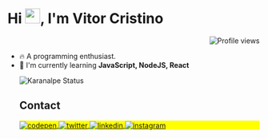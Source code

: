 <h1 align="left">Hi <img src="https://raw.githubusercontent.com/kaueMarques/kaueMarques/master/hi.gif" height="30px">, I'm Vitor Cristino</h1>
<p align="right"> <img src="https://komarev.com/ghpvc/?username=vitorcristino&color=blue" alt="Profile views" /> </p>

- 🔥  A programming enthusiast.
- 🔭  I'm currently learning **JavaScript, NodeJS, React**
  <!--

<br><br>

## 🛠 &nbsp;Tech Stack

![JavaScript](https://img.shields.io/badge/-JavaScript-05122A?style=flat&logo=javascript)&nbsp;
![Node.js](https://img.shields.io/badge/-Node.js-05122A?style=flat&logo=node.js)&nbsp;
![HTML](https://img.shields.io/badge/-HTML-05122A?style=flat&logo=HTML5)&nbsp;
![CSS](https://img.shields.io/badge/-CSS-05122A?style=flat&logo=CSS3&logoColor=1572B6)&nbsp;
![React](https://img.shields.io/badge/-React-05122A?style=flat&logo=react)&nbsp;
![Git](https://img.shields.io/badge/-Git-05122A?style=flat&logo=git)&nbsp;
![GitHub](https://img.shields.io/badge/-GitHub-05122A?style=flat&logo=github)&nbsp;
![Markdown](https://img.shields.io/badge/-Markdown-05122A?style=flat&logo=markdown)&nbsp;
![Visual Studio Code](https://img.shields.io/badge/-Visual%20Studio%20Code-05122A?style=flat&logo=visual-studio-code&logoColor=007ACC)&nbsp;
![PostgreSQL](https://img.shields.io/badge/-PostgreSQL-05122A?style=flat&logo=postgresql)&nbsp;
![SQLite](https://img.shields.io/badge/-SQLite-05122A?style=flat&logo=sqlite)&nbsp;

<br><br><br>

## ⚙️ &nbsp;GitHub Analytics

<p align="left">
<img width="530em" src="https://github-readme-stats.vercel.app/api?username=vitorcristino&show_icons=true&theme=vision-friendly-dark" alt="maykbrito's stats"/>
<img width="530em" src="https://github-readme-stats.vercel.app/api/top-langs/?username=vitorcristino&layout=compact&theme=vision-friendly-dark" alt="maykbrito's most languages"/>
</p>
-->

![Karanalpe Status](https://github-readme-stats.vercel.app/api?username=vitorcristino&show_icons=true)



## Contact

<p align="left" style="background:yellow">
<a href="https://codepen.io/vitorcristino" target="_blank">
  <img align="center" src="https://img.shields.io/badge/-vitorcristino-05122A?style=flat&logo=codepen" alt="codepen"/>
</a>
<a href="https://twitter.com/vitucristino" target="_blank">
  <img align="center" src="https://img.shields.io/badge/-vitucristino-05122A?style=flat&logo=twitter" alt="twitter"/>  
</a>
<a href="https://www.linkedin.com/in/vitorcristino/" target="_blank">
  <img align="center" src="https://img.shields.io/badge/-vitorcristino-05122A?style=flat&logo=linkedin" alt="linkedin"/>
</a>
<a href="https://instagram.com/vitorcristino" target="_blank">
 <img align="center" src="https://img.shields.io/badge/-vitorcristino-05122A?style=flat&logo=instagram" alt="instagram"/>
</a>
</p>

<!--
